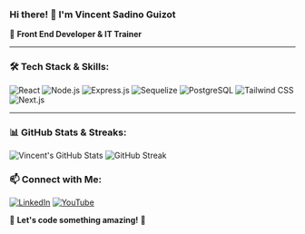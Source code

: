 ### Hi there! 👋 I'm **Vincent Sadino Guizot**  
🚀 **Front End Developer & IT Trainer**  

---

### 🛠 Tech Stack & Skills:

![React](https://img.shields.io/badge/React-61DAFB?style=for-the-badge&logo=react&logoColor=black)
![Node.js](https://img.shields.io/badge/Node.js-339933?style=for-the-badge&logo=node.js&logoColor=white)
![Express.js](https://img.shields.io/badge/Express.js-000000?style=for-the-badge&logo=express&logoColor=white)
![Sequelize](https://img.shields.io/badge/Sequelize-52B0E7?style=for-the-badge&logo=sequelize&logoColor=white)
![PostgreSQL](https://img.shields.io/badge/PostgreSQL-336791?style=for-the-badge&logo=postgresql&logoColor=white)
![Tailwind CSS](https://img.shields.io/badge/Tailwind_CSS-38B2AC?style=for-the-badge&logo=tailwind-css&logoColor=white)
![Next.js](https://img.shields.io/badge/Next.js-000000?style=for-the-badge&logo=next.js&logoColor=white)

---

### 📊 GitHub Stats & Streaks:

![Vincent's GitHub Stats](https://github-readme-stats.vercel.app/api?username=vincent-guizot&show_icons=true&theme=radical)
![GitHub Streak](https://github-readme-streak-stats.herokuapp.com/?user=vincent-guizot&theme=radical)


### 📫 Connect with Me:
[![LinkedIn](https://img.shields.io/badge/LinkedIn-0077B5?style=for-the-badge&logo=linkedin&logoColor=white)](https://www.linkedin.com/in/vincent-sadino-guizot-14541559/)
[![YouTube](https://img.shields.io/badge/YouTube-FF0000?style=for-the-badge&logo=youtube&logoColor=white)](https://www.youtube.com/@codizen7)

💬 **Let's code something amazing!** 🚀
